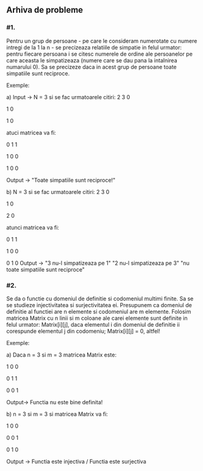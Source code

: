 ## Arhiva de probleme

### #1. 
   Pentru un grup de persoane - pe care le consideram numerotate cu numere intregi de la 1 la n - se precizeaza relatiile de simpatie in felul 
   urmator: pentru fiecare persoana i se citesc numerele de ordine ale persoanelor pe care aceasta le simpatizeaza (numere care se dau pana la 
   intalnirea numarului 0). Sa se precizeze daca in acest grup de persoane toate simpatiile sunt reciproce.

Exemple:

a) 
Input -> N = 3 si se fac urmatoarele citiri:
2 3 0

1 0

1 0

atuci matricea va fi:

0 1 1

1 0 0

1 0 0

Output -> "Toate simpatiile sunt reciproce!"

b) N = 3 si se fac urmatoarele citiri:
2 3 0

1 0

2 0

atunci matricea va fi:

0 1 1

1 0 0

0 1 0
Output -> "3 nu-l simpatizeaza pe 1"
          "2 nu-l simpatizeaza pe 3"
          "nu toate simpatiile sunt reciproce"
          
### #2.
Se da o functie cu domeniul de definitie si codomeniul multimi finite. Sa se se studieze injectivitatea si surjectivitatea ei. Presupunem ca
domeniul de definitie al functiei are n elemente si codomeniul are m elemente. Folosim matricea Matrix cu n linii si m coloane ale carei 
elemente sunt definite in felul urmator:
Matrix[i][j], daca elementul i din domeniul de definitie ii corespunde elementul j din codomeniu; Matrix[i][j] = 0, altfel!

Exemple:

a) Daca n = 3 si m = 3 matricea Matrix este:

1 0 0

0 1 1

0 0 1

Output-> Functia nu este bine definita!

b) n = 3 si m = 3 si matricea Matrix va fi:

1 0 0

0 0 1

0 1 0

Output -> Functia este injectiva / Functia este surjectiva
